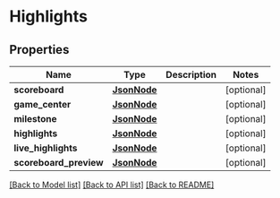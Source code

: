 # Highlights

## Properties
Name | Type | Description | Notes
------------ | ------------- | ------------- | -------------
**scoreboard** | [**JsonNode**](JsonNode.md) |  | [optional] 
**game_center** | [**JsonNode**](JsonNode.md) |  | [optional] 
**milestone** | [**JsonNode**](JsonNode.md) |  | [optional] 
**highlights** | [**JsonNode**](JsonNode.md) |  | [optional] 
**live_highlights** | [**JsonNode**](JsonNode.md) |  | [optional] 
**scoreboard_preview** | [**JsonNode**](JsonNode.md) |  | [optional] 

[[Back to Model list]](../README.md#documentation-for-models) [[Back to API list]](../README.md#documentation-for-api-endpoints) [[Back to README]](../README.md)

